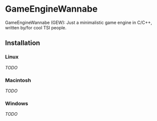 # GameEngineWannabe
GameEngineWannabe (GEW): Just a minimalistic game engine in C/C++, written by/for cool TSI people.

## Installation

### Linux
*TODO*

### Macintosh
*TODO*

### Windows
*TODO*
